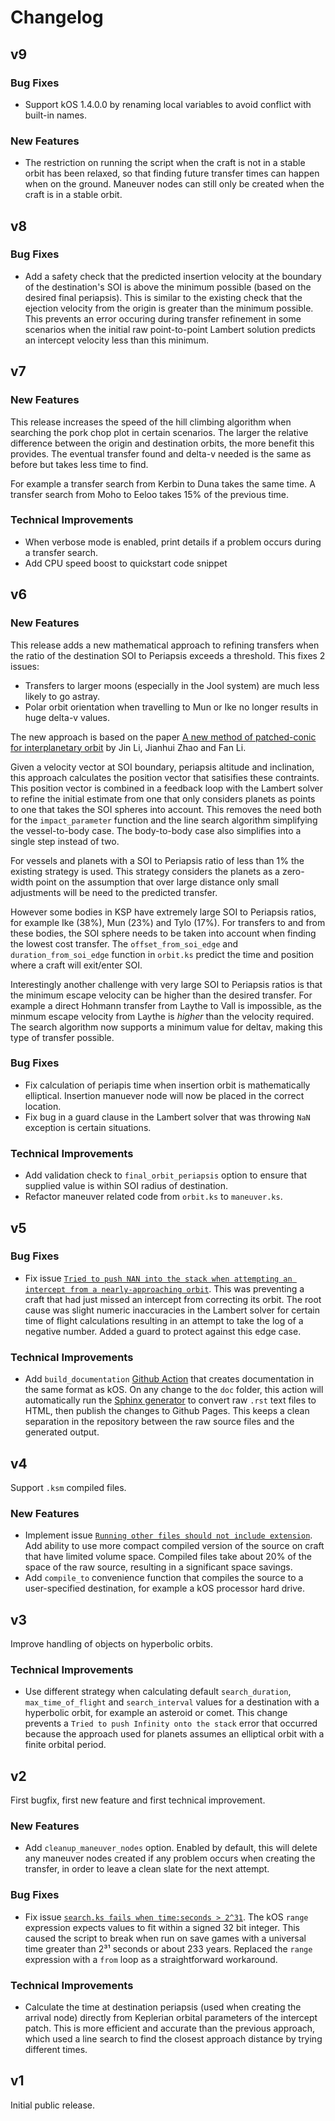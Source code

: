 # Changelog

## v9

### Bug Fixes
* Support kOS 1.4.0.0 by renaming local variables to avoid conflict with built-in names.

### New Features
* The restriction on running the script when the craft is not in a stable orbit has been relaxed, so that finding future transfer times can happen when on the ground. Maneuver nodes can still only be created when the craft is in a stable orbit.

## v8

### Bug Fixes
* Add a safety check that the predicted insertion velocity at the boundary of the destination's SOI is above the minimum possible (based on the desired final periapsis). This is similar to the existing check that the ejection velocity from the origin is greater than the minimum possible. This prevents an error occuring during transfer refinement in some scenarios when the initial raw point-to-point Lambert solution predicts an intercept velocity less than this minimum.

## v7

### New Features
This release increases the speed of the hill climbing algorithm when searching the pork chop plot in certain scenarios. The larger the relative difference between the origin and destination orbits, the more benefit this provides. The eventual transfer found and delta-v needed is the same as before but takes less time to find.

For example a transfer search from Kerbin to Duna takes the same time. A transfer search from Moho to Eeloo takes 15% of the previous time.

### Technical Improvements
* When verbose mode is enabled, print details if a problem occurs during a transfer search. 
* Add CPU speed boost to quickstart code snippet

## v6

### New Features

This release adds a new mathematical approach to refining transfers when the ratio of the destination SOI to Periapsis exceeds a threshold. This fixes 2 issues:
* Transfers to larger moons (especially in the Jool system) are much less likely to go astray.
* Polar orbit orientation when travelling to Mun or Ike no longer results in huge delta-v values.

The new approach is based on the paper [A new method of patched-conic for interplanetary orbit](https://doi.org/10.1016/j.ijleo.2017.10.153) by Jin Li, Jianhui Zhao and Fan Li.

Given a velocity vector at SOI boundary, periapsis altitude and inclination, this approach calculates the position vector that satisifies these contraints. This position vector is combined in a feedback loop with the Lambert solver to refine the initial estimate from one that only considers planets as points to one that takes the SOI spheres into account. This removes the need both for the `impact_parameter` function and the line search algorithm simplifying the vessel-to-body case. The body-to-body case also simplifies into a single step instead of two.

For vessels and planets with a SOI to Periapsis ratio of less than 1% the existing strategy is used. This strategy considers the planets as a zero-width point on the assumption that over large distance only small adjustments will be need to the predicted transfer.

However some bodies in KSP have extremely large SOI to Periapsis ratios, for example Ike (38%), Mun (23%) and Tylo (17%). For transfers to and from these bodies, the SOI sphere needs to be taken into account when finding the lowest cost transfer. The `offset_from_soi_edge` and `duration_from_soi_edge` function in `orbit.ks` predict the time and position where a craft will exit/enter SOI.

Interestingly another challenge with very large SOI to Periapsis ratios is that the minimum escape velocity can be higher than the desired transfer. For example a direct Hohmann transfer from Laythe to Vall is impossible, as the minmum escape velocity from Laythe is *higher* than the velocity required. The search algorithm now supports a minimum value for deltav, making this type of transfer possible.

### Bug Fixes
* Fix calculation of periapis time when insertion orbit is mathematically elliptical. Insertion manuever node will now be placed in the correct location.
* Fix bug in a guard clause in the Lambert solver that was throwing `NaN` exception is certain situations.

### Technical Improvements
* Add validation check to `final_orbit_periapsis` option to ensure that supplied value is within SOI radius of destination.
* Refactor maneuver related code from `orbit.ks` to `maneuver.ks`.

## v5

### Bug Fixes
* Fix issue [`Tried to push NAN into the stack when attempting an intercept from a nearly-approaching orbit`](https://github.com/maneatingape/rsvp/issues/6). This was preventing a craft that had just missed an intercept from correcting its orbit. The root cause was slight numeric inaccuracies in the Lambert solver for certain time of flight calculations resulting in an attempt to take the log of a negative number. Added a guard to protect against this edge case.

### Technical Improvements
* Add `build_documentation` [Github Action](https://github.com/features/actions) that creates documentation in the same format as kOS. On any change to the `doc` folder, this action will automatically run the [Sphinx generator](https://www.sphinx-doc.org/en/master/) to convert raw `.rst` text files to HTML, then publish the changes to Github Pages. This keeps a clean separation in the repository between the raw source files and the generated output.

## v4

Support `.ksm` compiled files.

### New Features
* Implement issue [`Running other files should not include extension`](https://github.com/maneatingape/rsvp/issues/5). Add ability to use more compact compiled version of the source on craft that have limited volume space. Compiled files take about 20% of the space of the raw source, resulting in a significant space savings.
* Add `compile_to` convenience function that compiles the source to a user-specified destination, for example a kOS processor hard drive.

## v3

Improve handling of objects on hyperbolic orbits.

### Technical Improvements
* Use different strategy when calculating default `search_duration`, `max_time_of_flight` and `search_interval` values for a destination with a hyperbolic orbit, for example an asteroid or comet. This change prevents a `Tried to push Infinity onto the stack` error that occurred because the approach used for planets assumes an elliptical orbit with a finite orbital period.

## v2

First bugfix, first new feature and first technical improvement.

### New Features
* Add `cleanup_maneuver_nodes` option. Enabled by default, this will delete any maneuver nodes created if any problem occurs when creating the transfer, in order to leave a clean slate for the next attempt.

### Bug Fixes
* Fix issue [`search.ks fails when time:seconds > 2^31`](https://github.com/maneatingape/rsvp/issues/4). The kOS `range` expression expects values to fit within a signed 32 bit integer. This caused the script to break when run on save games with a universal time greater than 2³¹ seconds or about 233 years. Replaced the `range` expression with a `from` loop as a straightforward workaround.

### Technical Improvements
* Calculate the time at destination periapsis (used when creating the arrival node) directly from Keplerian orbital parameters of the intercept patch. This is more efficient and accurate than the previous approach, which used a line search to find the closest approach distance by trying different times.

## v1

Initial public release.